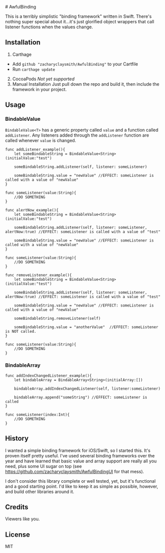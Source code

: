 <snippet>
<content>
# AwfulBinding

This is a terribly simplistic "binding framework" written in Swift. There's nothing super special about it...it's just glorified object wrappers that call listener functions when the values change.

## Installation

1. Carthage
  * Add `github "zacharyclaysmith/AwfulBinding"` to your Cartfile
  * Run `carthage update`
2. CocoaPods
*Not yet supported*
3. Manual Installation
Just pull down the repo and build it, then include the framework in your project.

## Usage

### BindableValue<T>

`BindableValue<T>` has a generic property called `value` and a function called `addListener`. Any listeners added through the `addListener` function are called whenever `value` is changed.

```
func addListener_example(){
    let someBindableString = BindableValue<String>(initialValue:"test")

    someBindableString.addListener(self, listener: someListener)

    someBindableString.value = "newValue" //EFFECT: someListener is called with a value of "newValue"
}

func someListener(value:String){
    //DO SOMETHING
}
```

```
func alertNow_example(){
    let someBindableString = BindableValue<String>(initialValue:"test")

    someBindableString.addListener(self, listener: someListener, alertNow:true) //EFFECT: someListener is called with a value of "test"

    someBindableString.value = "newValue" //EFFECT: someListener is called with a value of "newValue"
}

func someListener(value:String){
    //DO SOMETHING
}
```

```
func removeListener_example(){
    let someBindableString = BindableValue<String>(initialValue:"test")

    someBindableString.addListener(self, listener: someListener, alertNow:true) //EFFECT: someListener is called with a value of "test"

    someBindableString.value = "newValue" //EFFECT: someListener is called with a value of "newValue"

    someBindableString.removeListener(self)

    someBindableString.value = "anotherValue"  //EFFECT: someListener is NOT called.
}

func someListener(value:String){
    //DO SOMETHING
}
```

### BindableArray<T>

```
func addIndexChangedListener_example(){
    let bindableArray = BindableArray<String>(initialArray:[])

    bindableArray.addIndexChangedListener(self, listener:someListener)

    bindableArray.append("someString") //EFFECT: someListener is called
}

func someListener(index:Int){
    //DO SOMETHING
}

```

## History

I wanted a simple binding framework for iOS/Swift, so I started this. It's proven itself pretty useful. I've used several binding frameworks over the year and have learned that basic value and array support are really all you need, plus some UI sugar on top (see https://github.com/zacharyclaysmith/AwfulBindingUI for that mess).

I don't consider this library complete or well tested, yet, but it's functional and a good starting point. I'd like to keep it as simple as possible, however, and build other libraries around it.

## Credits

Viewers like you.

## License

MIT
</content>
</snippet>